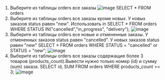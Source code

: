 1) Выберите из таблицы orders все заказы
![image](https://github.com/user-attachments/assets/74c7760e-9425-420f-9065-b092b605e79d)
SELECT * FROM orders
3) Выберите из таблицы orders все заказы кроме новых. У новых заказов status равен "new". Использовать in
SELECT * FROM orders
WHERE STATUS IN("cancelled","in_progress", "delivery");
![image](https://github.com/user-attachments/assets/1fbb63a4-0957-450a-9f85-060f0c00739d)
5) Выберите из таблицы orders все новые и отмененные заказы. У отмененных заказов status равен "cancelled". У новых заказов status равен "new"
SELECT * FROM orders
WHERE STATUS = "cancelled"
or STATUS = "new";
![image](https://github.com/user-attachments/assets/d1b1087d-6e6b-44c0-b120-164266337371)
7) Выберите из таблицы orders все заказы содержащие более 3 товаров (products_count).Вывести нужно только номер (id) и сумму (sum) заказа.
SELECT id, SUM  FROM orders
WHERE products_count >= 3;
![image](https://github.com/user-attachments/assets/ad884836-f05b-40ac-81c1-a91d8ae7156b)
